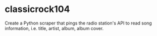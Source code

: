 # classicrock104

Create a Python scraper that pings the radio station's API to read song information, i.e. title, artist, album, album cover.
